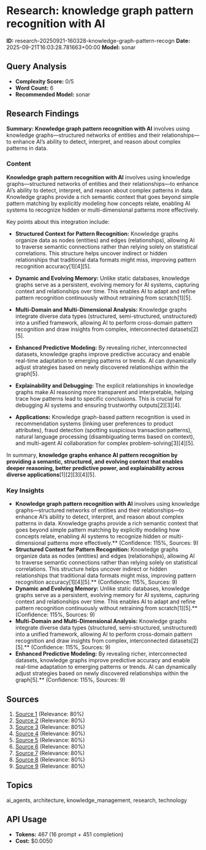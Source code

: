 # Research: knowledge graph pattern recognition with AI
**ID:** research-20250921-160328-knowledge-graph-pattern-recogn
**Date:** 2025-09-21T16:03:28.781663+00:00
**Model:** sonar

## Query Analysis
- **Complexity Score:** 0/5
- **Word Count:** 6
- **Recommended Model:** sonar

## Research Findings
**Summary:** **Knowledge graph pattern recognition with AI** involves using knowledge graphs—structured networks of entities and their relationships—to enhance AI’s ability to detect, interpret, and reason about complex patterns in data.

### Content
**Knowledge graph pattern recognition with AI** involves using knowledge graphs—structured networks of entities and their relationships—to enhance AI’s ability to detect, interpret, and reason about complex patterns in data. Knowledge graphs provide a rich semantic context that goes beyond simple pattern matching by explicitly modeling how concepts relate, enabling AI systems to recognize hidden or multi-dimensional patterns more effectively.

Key points about this integration include:

- **Structured Context for Pattern Recognition:** Knowledge graphs organize data as nodes (entities) and edges (relationships), allowing AI to traverse semantic connections rather than relying solely on statistical correlations. This structure helps uncover indirect or hidden relationships that traditional data formats might miss, improving pattern recognition accuracy[1][4][5].

- **Dynamic and Evolving Memory:** Unlike static databases, knowledge graphs serve as a persistent, evolving memory for AI systems, capturing context and relationships over time. This enables AI to adapt and refine pattern recognition continuously without retraining from scratch[1][5].

- **Multi-Domain and Multi-Dimensional Analysis:** Knowledge graphs integrate diverse data types (structured, semi-structured, unstructured) into a unified framework, allowing AI to perform cross-domain pattern recognition and draw insights from complex, interconnected datasets[2][5].

- **Enhanced Predictive Modeling:** By revealing richer, interconnected datasets, knowledge graphs improve predictive accuracy and enable real-time adaptation to emerging patterns or trends. AI can dynamically adjust strategies based on newly discovered relationships within the graph[5].

- **Explainability and Debugging:** The explicit relationships in knowledge graphs make AI reasoning more transparent and interpretable, helping trace how patterns lead to specific conclusions. This is crucial for debugging AI systems and ensuring trustworthy outputs[2][3][4].

- **Applications:** Knowledge graph-based pattern recognition is used in recommendation systems (linking user preferences to product attributes), fraud detection (spotting suspicious transaction patterns), natural language processing (disambiguating terms based on context), and multi-agent AI collaboration for complex problem-solving[3][4][5].

In summary, **knowledge graphs enhance AI pattern recognition by providing a semantic, structured, and evolving context that enables deeper reasoning, better predictive power, and explainability across diverse applications**[1][2][3][4][5].

### Key Insights
- **Knowledge graph pattern recognition with AI** involves using knowledge graphs—structured networks of entities and their relationships—to enhance AI’s ability to detect, interpret, and reason about complex patterns in data. Knowledge graphs provide a rich semantic context that goes beyond simple pattern matching by explicitly modeling how concepts relate, enabling AI systems to recognize hidden or multi-dimensional patterns more effectively.** (Confidence: 115%, Sources: 9)
- **Structured Context for Pattern Recognition:** Knowledge graphs organize data as nodes (entities) and edges (relationships), allowing AI to traverse semantic connections rather than relying solely on statistical correlations. This structure helps uncover indirect or hidden relationships that traditional data formats might miss, improving pattern recognition accuracy[1][4][5].** (Confidence: 115%, Sources: 9)
- **Dynamic and Evolving Memory:** Unlike static databases, knowledge graphs serve as a persistent, evolving memory for AI systems, capturing context and relationships over time. This enables AI to adapt and refine pattern recognition continuously without retraining from scratch[1][5].** (Confidence: 115%, Sources: 9)
- **Multi-Domain and Multi-Dimensional Analysis:** Knowledge graphs integrate diverse data types (structured, semi-structured, unstructured) into a unified framework, allowing AI to perform cross-domain pattern recognition and draw insights from complex, interconnected datasets[2][5].** (Confidence: 115%, Sources: 9)
- **Enhanced Predictive Modeling:** By revealing richer, interconnected datasets, knowledge graphs improve predictive accuracy and enable real-time adaptation to emerging patterns or trends. AI can dynamically adjust strategies based on newly discovered relationships within the graph[5].** (Confidence: 115%, Sources: 9)

## Sources
1. [Source 1](https://hypermode.com/blog/enhancing-ai-reasoning-with-knowledge-graphs) (Relevance: 80%)
2. [Source 2](https://hypermode.com/blog/smarter-ai-knowledge-graphs) (Relevance: 80%)
3. [Source 3](https://hypermode.com/blog/ai-observability-with-knowledge-graphs) (Relevance: 80%)
4. [Source 4](https://milvus.io/ai-quick-reference/how-are-knowledge-graphs-used-in-artificial-intelligence) (Relevance: 80%)
5. [Source 5](https://beam.ai/agentic-insights/5-ways-knowledge-graphs-are-quietly-reshaping-ai-workflows-in-2025-2026) (Relevance: 80%)
6. [Source 6](https://pmc.ncbi.nlm.nih.gov/articles/PMC11316662/) (Relevance: 80%)
7. [Source 7](https://memgraph.com/blog/3-powerful-queries-to-find-patterns-in-your-knowledge-graph-you-havent-noticed-before) (Relevance: 80%)
8. [Source 8](https://www.stardog.com/platform/features/graph-machine-learning/) (Relevance: 80%)
9. [Source 9](https://smythos.com/developers/agent-development/symbolic-ai-in-knowledge-graphs/) (Relevance: 80%)

## Topics
ai_agents, architecture, knowledge_management, research, technology

## API Usage
- **Tokens:** 467 (16 prompt + 451 completion)
- **Cost:** $0.0050